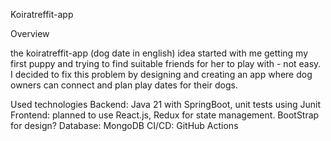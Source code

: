 Koiratreffit-app

Overview

the koiratreffit-app (dog date in english) idea started with me getting my first puppy and trying to find suitable friends for her to play with - not easy. I decided to fix this problem by designing and creating an app where dog owners can connect and plan play dates for their dogs.

Used technologies
Backend: Java 21 with SpringBoot, unit tests using Junit
Frontend: planned to use React.js, Redux for state management. BootStrap for design?
Database: MongoDB
CI/CD: GitHub Actions



